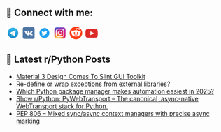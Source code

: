 ## 🔎 Connect with me:
[<img src="https://github.com/bullbesh/bullbesh/blob/main/images/Telegram.png" width="32" height="32" />](https://t.me/bullbesh)
[<img src="https://github.com/bullbesh/bullbesh/blob/main/images/VK.png" width="32" height="32" />](https://vk.com/bullbesh)
[<img src="https://github.com/bullbesh/bullbesh/blob/main/images/Twitter.png" width="32" height="32" />](https://twitter.com/bullbesh1)
[<img src="https://github.com/bullbesh/bullbesh/blob/main/images/Instagram.png" width="32" height="32" />](https://www.instagram.com/bullbesh)
[<img src="https://github.com/bullbesh/bullbesh/blob/main/images/Reddit.png" width="32" height="32" />](https://www.reddit.com/user/bullbesh)
[<img src="https://github.com/bullbesh/bullbesh/blob/main/images/YouTube.png" width="32" height="32" />](https://www.youtube.com/channel/UCtfjRs6uzgq5mfm8S06WTcg)

## 📕 Latest r/Python Posts
<!-- BLOG-POST-LIST:START -->
- [Material 3 Design Comes To Slint GUI Toolkit](https://www.reddit.com/r/Python/comments/1nqvsvd/material_3_design_comes_to_slint_gui_toolkit/)
- [Re-define or wrap exceptions from external libraries?](https://www.reddit.com/r/Python/comments/1nqv24k/redefine_or_wrap_exceptions_from_external/)
- [Which Python package manager makes automation easiest in 2025?](https://www.reddit.com/r/Python/comments/1nqudfd/which_python_package_manager_makes_automation/)
- [Show r/Python: PyWebTransport – The canonical, async-native WebTransport stack for Python.](https://www.reddit.com/r/Python/comments/1nqrmrd/show_rpython_pywebtransport_the_canonical/)
- [PEP 806 – Mixed sync/async context managers with precise async marking](https://www.reddit.com/r/Python/comments/1nqnm44/pep_806_mixed_syncasync_context_managers_with/)
<!-- BLOG-POST-LIST:END -->
